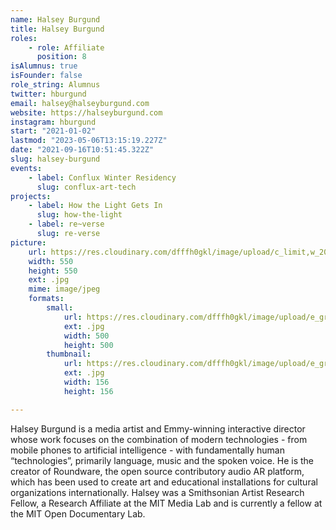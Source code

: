 ```yaml
---
name: Halsey Burgund
title: Halsey Burgund
roles:
    - role: Affiliate
      position: 8
isAlumnus: true
isFounder: false
role_string: Alumnus
twitter: hburgund
email: halsey@halseyburgund.com
website: https://halseyburgund.com
instagram: hburgund
start: "2021-01-02"
lastmod: "2023-05-06T13:15:19.227Z"
date: "2021-09-16T10:51:45.322Z"
slug: halsey-burgund
events:
    - label: Conflux Winter Residency
      slug: conflux-art-tech
projects:
    - label: How the Light Gets In
      slug: how-the-light
    - label: re~verse
      slug: re-verse
picture:
    url: https://res.cloudinary.com/dfffh0gkl/image/upload/c_limit,w_2000,h_2000/e_grayscale/v1636565880/halsey_1e8d48d907.jpg
    width: 550
    height: 550
    ext: .jpg
    mime: image/jpeg
    formats:
        small:
            url: https://res.cloudinary.com/dfffh0gkl/image/upload/e_grayscale/v1636565881/small_halsey_1e8d48d907.jpg
            ext: .jpg
            width: 500
            height: 500
        thumbnail:
            url: https://res.cloudinary.com/dfffh0gkl/image/upload/e_grayscale/v1636565881/thumbnail_halsey_1e8d48d907.jpg
            ext: .jpg
            width: 156
            height: 156

---
```

Halsey Burgund is a media artist and Emmy-winning interactive director whose work focuses on the combination of modern technologies - from mobile phones to artificial intelligence - with fundamentally human “technologies”, primarily language, music and the spoken voice. He is the creator of Roundware, the open source contributory audio AR platform, which has been used to create art and educational installations for cultural organizations internationally. Halsey was a Smithsonian Artist Research Fellow, a Research Affiliate at the MIT Media Lab and is currently a fellow at the MIT Open Documentary Lab.